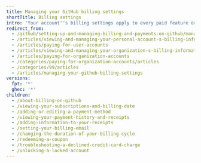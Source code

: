 ```yaml
---
title: Managing your GitHub billing settings
shortTitle: Billing settings
intro: 'Your account''s billing settings apply to every paid feature or product you add to the account. You can manage settings like your payment method, billing cycle, and billing email. You can also view billing information such as your subscription, billing date, payment history, and past receipts.'
redirect_from:
  - /github/setting-up-and-managing-billing-and-payments-on-github/managing-your-github-billing-settings
  - /articles/viewing-and-managing-your-personal-account-s-billing-information
  - /articles/paying-for-user-accounts
  - /articles/viewing-and-managing-your-organization-s-billing-information
  - /articles/paying-for-organization-accounts
  - /categories/paying-for-organization-accounts/articles
  - /categories/99/articles
  - /articles/managing-your-github-billing-settings
versions:
  fpt: '*'
  ghec: '*'
children:
  - /about-billing-on-github
  - /viewing-your-subscriptions-and-billing-date
  - /adding-or-editing-a-payment-method
  - /viewing-your-payment-history-and-receipts
  - /adding-information-to-your-receipts
  - /setting-your-billing-email
  - /changing-the-duration-of-your-billing-cycle
  - /redeeming-a-coupon
  - /troubleshooting-a-declined-credit-card-charge
  - /unlocking-a-locked-account
---
```

